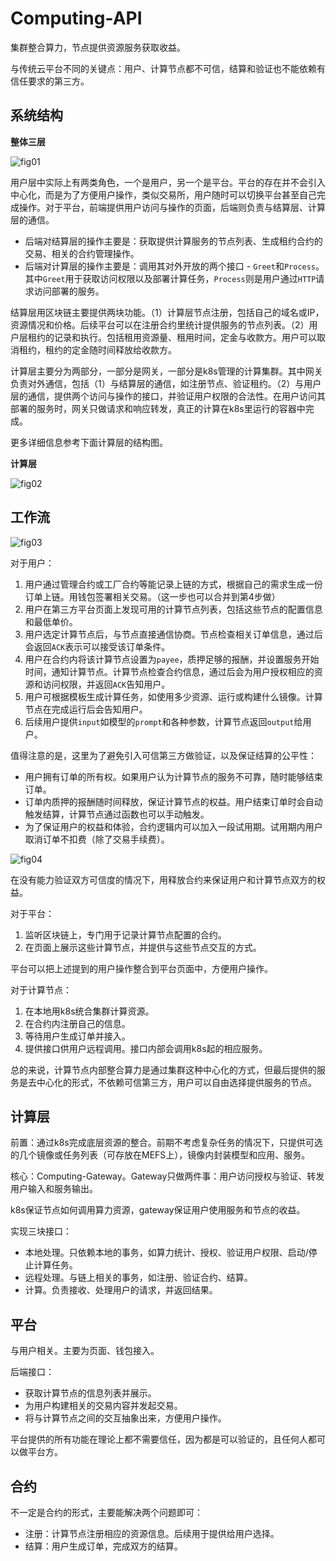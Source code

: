 # Computing-API

集群整合算力，节点提供资源服务获取收益。

与传统云平台不同的关键点：用户、计算节点都不可信，结算和验证也不能依赖有信任要求的第三方。

## 系统结构

**整体三层**

![fig01](./assets/NewComputeStructure.png)

用户层中实际上有两类角色，一个是用户，另一个是平台。平台的存在并不会引入中心化，而是为了方便用户操作，类似交易所，用户随时可以切换平台甚至自己完成操作。对于平台，前端提供用户访问与操作的页面，后端则负责与结算层、计算层的通信。

- 后端对结算层的操作主要是：获取提供计算服务的节点列表、生成租约合约的交易、相关的合约管理操作。
- 后端对计算层的操作主要是：调用其对外开放的两个接口 - `Greet`和`Process`。其中`Greet`用于获取访问权限以及部署计算任务，`Process`则是用户通过`HTTP`请求访问部署的服务。

结算层用区块链主要提供两块功能。（1）计算层节点注册，包括自己的域名或IP，资源情况和价格。后续平台可以在注册合约里统计提供服务的节点列表。（2）用户层租约的记录和执行。包括租用资源量、租用时间，定金与收款方。用户可以取消租约，租约的定金随时间释放给收款方。

计算层主要分为两部分，一部分是网关，一部分是k8s管理的计算集群。其中网关负责对外通信，包括（1）与结算层的通信，如注册节点、验证租约。（2）与用户层的通信，提供两个访问与操作的接口，并验证用户权限的合法性。在用户访问其部署的服务时，网关只做请求和响应转发，真正的计算在k8s里运行的容器中完成。

更多详细信息参考下面计算层的结构图。

**计算层**

![fig02](./assets/GatewayInterface.png)

## 工作流

![fig03](./assets/NewComputeWorkflow.png)

对于用户：

1. 用户通过管理合约或工厂合约等能记录上链的方式，根据自己的需求生成一份订单上链。用钱包签署相关交易。（这一步也可以合并到第4步做）
2. 用户在第三方平台页面上发现可用的计算节点列表，包括这些节点的配置信息和最低单价。
3. 用户选定计算节点后，与节点直接通信协商。节点检查相关订单信息，通过后会返回`ACK`表示可以接受该订单条件。
4. 用户在合约内将该计算节点设置为`payee`，质押足够的报酬，并设置服务开始时间，通知计算节点。计算节点检查合约信息，通过后会为用户授权相应的资源和访问权限，并返回`ACK`告知用户。
5. 用户可根据模板生成计算任务，如使用多少资源、运行或构建什么镜像。计算节点在完成运行后会告知用户。
6. 后续用户提供`input`如模型的`prompt`和各种参数，计算节点返回`output`给用户。

值得注意的是，这里为了避免引入可信第三方做验证，以及保证结算的公平性：

- 用户拥有订单的所有权。如果用户认为计算节点的服务不可靠，随时能够结束订单。
- 订单内质押的报酬随时间释放，保证计算节点的权益。用户结束订单时会自动触发结算，计算节点通过函数也可以手动触发。
- 为了保证用户的权益和体验，合约逻辑内可以加入一段试用期。试用期内用户取消订单不扣费（除了交易手续费）。

![fig04](./assets/NewComputeWorkflowFail.png)

在没有能力验证双方可信度的情况下，用释放合约来保证用户和计算节点双方的权益。

对于平台：

1. 监听区块链上，专门用于记录计算节点配置的合约。
2. 在页面上展示这些计算节点，并提供与这些节点交互的方式。

平台可以把上述提到的用户操作整合到平台页面中，方便用户操作。

对于计算节点：

1. 在本地用k8s统合集群计算资源。
2. 在合约内注册自己的信息。
3. 等待用户生成订单并接入。
4. 提供接口供用户远程调用。接口内部会调用k8s起的相应服务。

总的来说，计算节点内部整合算力是通过集群这种中心化的方式，但最后提供的服务是去中心化的形式，不依赖可信第三方，用户可以自由选择提供服务的节点。

## 计算层

前置：通过k8s完成底层资源的整合。前期不考虑复杂任务的情况下，只提供可选的几个镜像或任务列表（可存放在MEFS上），镜像内封装模型和应用、服务。

核心：Computing-Gateway。Gateway只做两件事：用户访问授权与验证、转发用户输入和服务输出。

k8s保证节点如何调用算力资源，gateway保证用户使用服务和节点的收益。

实现三块接口：

- 本地处理。只依赖本地的事务，如算力统计、授权、验证用户权限、启动/停止计算任务。
- 远程处理。与链上相关的事务，如注册、验证合约、结算。
- 计算。负责接收、处理用户的请求，并返回结果。

## 平台

与用户相关。主要为页面、钱包接入。

后端接口：

- 获取计算节点的信息列表并展示。
- 为用户构建相关的交易内容并发起交易。
- 将与计算节点之间的交互抽象出来，方便用户操作。

平台提供的所有功能在理论上都不需要信任，因为都是可以验证的，且任何人都可以做平台方。

## 合约

不一定是合约的形式，主要能解决两个问题即可：

- 注册：计算节点注册相应的资源信息。后续用于提供给用户选择。
- 结算：用户生成订单，完成双方的结算。
